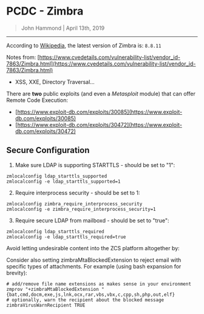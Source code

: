 # PCDC - Zimbra

> John Hammond | April 13th, 2019

---------------

According to [Wikipedia](https://en.wikipedia.org/wiki/Zimbra), the latest version of Zimbra is: `8.8.11`

Notes from: [https://www.cvedetails.com/vulnerability-list/vendor_id-7863/Zimbra.html](https://www.cvedetails.com/vulnerability-list/vendor_id-7863/Zimbra.html)

* XSS, XXE, Directory Traversal...

There are **two** public exploits (and even a _Metasploit_ module) that can offer Remote Code Execution:

* [https://www.exploit-db.com/exploits/30085](https://www.exploit-db.com/exploits/30085)
* [https://www.exploit-db.com/exploits/30472](https://www.exploit-db.com/exploits/30472)


Secure Configuration
--------------

1. Make sure LDAP is supporting STARTTLS - should be set to "1":

```
zmlocalconfig ldap_starttls_supported
zmlocalconfig -e ldap_starttls_supported=1
```

2. Require interprocess security - should be set to 1:

```
zmlocalconfig zimbra_require_interprocess_security
zmlocalconfig -e zimbra_require_interprocess_security=1
```

3. Require secure LDAP from mailboxd - should be set to "true":

```
zmlocalconfig ldap_starttls_required
zmlocalconfig -e ldap_starttls_required=true
```

Avoid letting undesirable content into the ZCS platform altogether by:

Consider also setting zimbraMtaBlockedExtension to reject email with specific types of attachments. For example (using bash expansion for brevity):

```
# add/remove file name extensions as makes sense in your environment
zmprov "+zimbraMtaBlockedExtension "{bat,cmd,docm,exe,js,lnk,ocx,rar,vbs,vbx,c,cpp,sh,php,out,elf}
# optionally, warn the recipient about the blocked message
zimbraVirusWarnRecipient TRUE
```